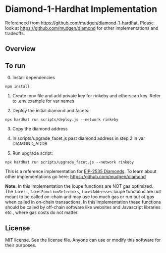 # Diamond-1-Hardhat Implementation

Referenced from https://github.com/mudgen/diamond-1-hardhat. Please look at https://github.com/mudgen/diamond for other implementations and tradeoffs.

## Overview


## To run

0. Install dependencies
```
npm install
```

1. Create .env file and add private key for rinkeby and etherscan key. Refer to .env.example for var names

2. Deploy the initial diamond and facets:
```
npx hardhat run scripts/deploy.js --network rinkeby
```

3. Copy the diamond address

4. In scripts/upgrade_facet.js past diamond address in step 2 in var DIAMOND_ADDR

5. Run upgrade script:
```
npx hardhat run scripts/upgrade_facet.js --network rinkeby
```

This is a reference implementation for [EIP-2535 Diamonds](https://github.com/ethereum/EIPs/issues/2535). To learn about other implementations go here: https://github.com/mudgen/diamond

**Note:** In this implementation the loupe functions are NOT gas optimized. The `facets`, `facetFunctionSelectors`, `facetAddresses` loupe functions are not meant to be called on-chain and may use too much gas or run out of gas when called in on-chain transactions. In this implementation these functions should be called by off-chain software like websites and Javascript libraries etc., where gas costs do not matter.

## License

MIT license. See the license file.
Anyone can use or modify this software for their purposes.

